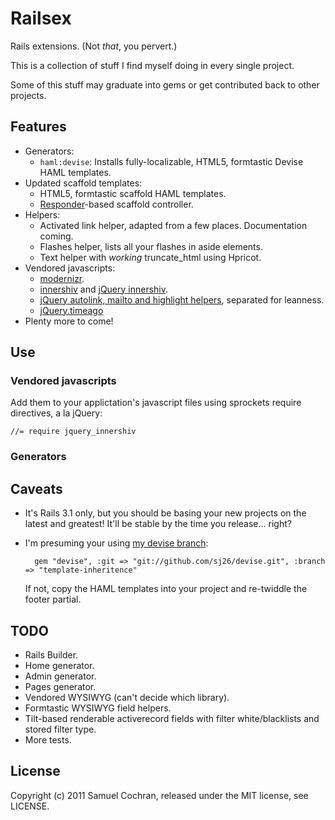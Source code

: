 # Railsex

Rails extensions. (Not _that_, you pervert.)

This is a collection of stuff I find myself doing in every single project.

Some of this stuff may graduate into gems or get contributed back to other projects.

## Features

* Generators:
  * `haml:devise`: Installs fully-localizable, HTML5, formtastic Devise HAML templates.
* Updated scaffold templates:
  * HTML5, formtastic scaffold HAML templates.
  * [Responder](https://github.com/rails/rails/tree/3-1-stable/actionpack/lib/action_controller/metal/responder.rb)-based scaffold controller.
* Helpers:
  * Activated link helper, adapted from a few places. Documentation coming.
  * Flashes helper, lists all your flashes in aside elements.
  * Text helper with *working* truncate_html using Hpricot.
* Vendored javascripts:
  * [modernizr](http://www.modernizr.com/).
  * [innershiv](http://jdbartlett.com/innershiv/) and [jQuery innershiv](http://tomcoote.co.uk/javascript/ajax-html5-in-ie/).
  * [jQuery autolink, mailto and highlight helpers](http://kawika.org/jquery/index.php?section=autolink), separated for leanness.
  * [jQuery.timeago](http://timeago.yarp.com/)
* Plenty more to come!

## Use

### Vendored javascripts

Add them to your applictation's javascript files using sprockets require directives, a la jQuery:

    //= require jquery_innershiv

### Generators

## Caveats

* It's Rails 3.1 only, but you should be basing your new projects on the latest and greatest! It'll be stable by the time you release... right?
* I'm presuming your using [my devise branch](https://github.com/sj26/devise/tree/template-inheritence):

        gem "devise", :git => "git://github.com/sj26/devise.git", :branch => "template-inheritence"

  If not, copy the HAML templates into your project and re-twiddle the footer partial.

## TODO

* Rails Builder.
* Home generator.
* Admin generator.
* Pages generator.
* Vendored WYSIWYG (can't decide which library).
* Formtastic WYSIWYG field helpers.
* Tilt-based renderable activerecord fields with filter white/blacklists and stored filter type.
* More tests.

## License

Copyright (c) 2011 Samuel Cochran, released under the MIT license, see LICENSE.
